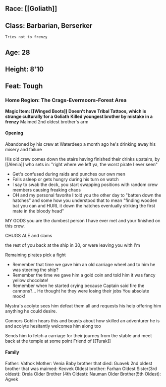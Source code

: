 ## Race: [[Goliath]]
## Class: Barbarian, Berserker 
	Tries not to frenzy
## Age: 28
## Height: 8'10  

## Feat: Tough

### Home Region: The Crags-Evermoors-Forest Area


**Magic Item: [[Winged Boots]]**
**Doesn't have Tribal Tattoos, which is strange culturally for a Goliath**
**Killed youngest brother by mistake in a frenzy**
Maimed 2nd oldest brother's arm

#### Opening
Abandoned by his crew at Waterdeep a month ago he's drinking away his misery and failure

His old crew comes down the stairs having finished their drinks upstairs, by [[Alenia]] who sets in:
	"right where we left ya, the worst pirate I ever seen"
- Get's confused during raids and punches our own men
- Falls asleep or gets hungry during his turn on watch
- I say to swab the deck, you start swapping positions with random crew members causing freaking chaos
- OH and my personal favorite I told you the other day to "batten down the hatches" and some how you understood that to mean "finding wooden bat you can and HURL it down the hatches eventually striking the first mate in the bloody head"

MY GODS you are the dumbest person I have ever met and your finished on this crew. 

CHUGS ALE and slams

the rest of you back at the ship in 30, or were leaving you with I'm

Remaining pirates pick a fight
- Remember that time we gave him an old carriage wheel and to him he was steering the ship?
- Remember the time we gave him a gold coin and told him it was fancy yellow chocolate!
- Remember when he started crying because Captain said fire the cannons?... He thought he they were losing their jobs
You absolute mook!

Mystra's acolyte sees him defeat them all and requests his help offering him anything he could desire.

Connors Goblin hears this and boasts about how skilled an adventurer he is and acolyte hesitantly welcomes him along too

Sends him to fetch a carriage for their journey from the stable and meet back at the temple at some point
Friend of [[Turak]]
#### Family
Father: Vathok
Mother: Venia 
Baby brother that died: Guavek
2nd oldest brother that was maimed: Keovek
Oldest brother: Farhan
Oldest Sister(3rd oldest): Orela
Older Brother (4th Oldest): Nauman
Older Brother(5th Oldest): Agvek
